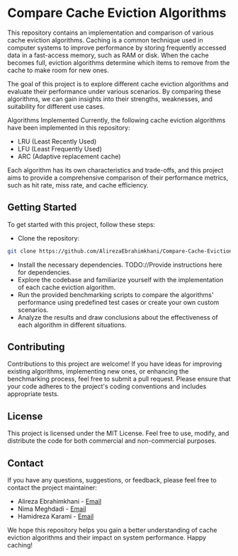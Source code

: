 # Compare Cache Eviction Algorithms

This repository contains an implementation and comparison of various cache eviction algorithms. Caching is a common technique used in computer systems to improve performance by storing frequently accessed data in a fast-access memory, such as RAM or disk. When the cache becomes full, eviction algorithms determine which items to remove from the cache to make room for new ones.

The goal of this project is to explore different cache eviction algorithms and evaluate their performance under various scenarios. By comparing these algorithms, we can gain insights into their strengths, weaknesses, and suitability for different use cases.

Algorithms Implemented
Currently, the following cache eviction algorithms have been implemented in this repository:

- LRU (Least Recently Used)
- LFU (Least Frequently Used)
- ARC (Adaptive replacement cache)

Each algorithm has its own characteristics and trade-offs, and this project aims to provide a comprehensive comparison of their performance metrics, such as hit rate, miss rate, and cache efficiency.

## Getting Started

To get started with this project, follow these steps:

- Clone the repository:
```bash
git clone https://github.com/AlirezaEbrahimkhani/Compare-Cache-Eviction-Algorithms.git
```

- Install the necessary dependencies. TODO://Provide instructions here for dependencies.
- Explore the codebase and familiarize yourself with the implementation of each cache eviction algorithm.
- Run the provided benchmarking scripts to compare the algorithms' performance using predefined test cases or create your own custom scenarios.
- Analyze the results and draw conclusions about the effectiveness of each algorithm in different situations.

## Contributing

Contributions to this project are welcome! If you have ideas for improving existing algorithms, implementing new ones, or enhancing the benchmarking process, feel free to submit a pull request. Please ensure that your code adheres to the project's coding conventions and includes appropriate tests.

## License

This project is licensed under the MIT License. Feel free to use, modify, and distribute the code for both commercial and non-commercial purposes.

## Contact

If you have any questions, suggestions, or feedback, please feel free to contact the project maintainer:

- Alireza Ebrahimkhani - [Email](alirezaebrahimkhanidev@gmail.com)
- Nima Meghdadi - [Email](meghdadi.nima@gmail.com)
- Hamidreza Karami - [Email](hamidrezakarami16@gmail.com)

We hope this repository helps you gain a better understanding of cache eviction algorithms and their impact on system performance. Happy caching!
